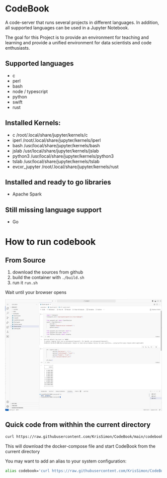 # CodeBook 

A code-server that runs several projects in different languages. In addition, all supported 
languages can be used in a Jupyter Notebook. 

The goal for this Project is to provide an environment for teaching and learning and 
provide a unified environment for data scientists and code enthusiasts. 

## Supported languages
- c
- perl
- bash
- node / typescript
- python
- swift 
- rust  

## Installed Kernels: 
- c             /root/.local/share/jupyter/kernels/c
- iperl         /root/.local/share/jupyter/kernels/iperl
- bash          /usr/local/share/jupyter/kernels/bash
- jslab         /usr/local/share/jupyter/kernels/jslab
- python3       /usr/local/share/jupyter/kernels/python3
- tslab         /usr/local/share/jupyter/kernels/tslab
- evcxr_jupyter /root/.local/share/jupyter/kernels/rust
  
## Installed and ready to go libraries 
- Apache Spark

  
## Still missing language support
- Go

# How to run codebook

## From Source
1. download the sources from github
2. build the container with `./build.sh`
3. run it `run.sh`

Wait until your browser opens

![Screenshot](Resources/screenshot.png "CodeBook Screenshot")

## Quick code from withhin the current directory 
```sh
curl https://raw.githubusercontent.com/KrisSimon/CodeBook/main/codebook.sh | sh -
```

This will download the docker-compose file and start CodeBook from the current directory

You may want to add an alias to your system configuration: 
```sh
alias codebook='curl https://raw.githubusercontent.com/KrisSimon/CodeBook/main/codebook.sh | sh -'
```
